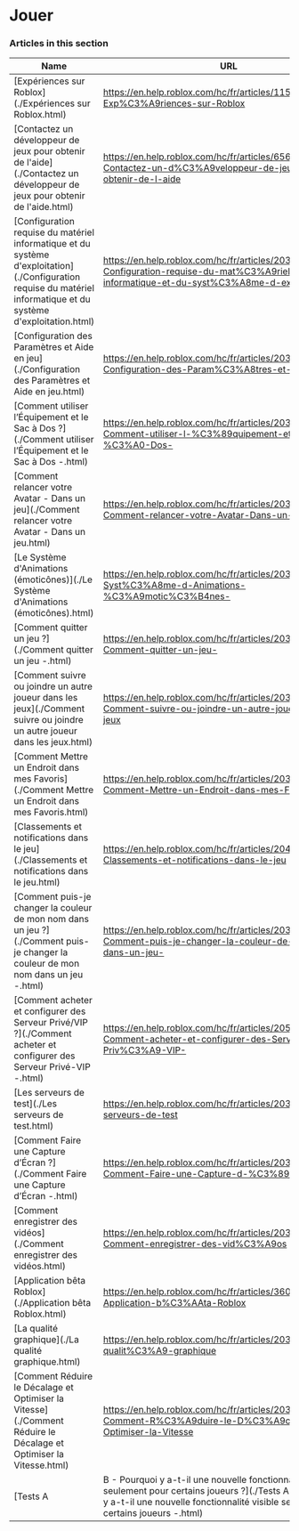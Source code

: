 # Jouer  
### Articles in this section
Name|URL
-|-
[Expériences sur Roblox](./Expériences sur Roblox.html) |https://en.help.roblox.com/hc/fr/articles/115004734603-Exp%C3%A9riences-sur-Roblox
[Contactez un développeur de jeux pour obtenir de l'aide](./Contactez un développeur de jeux pour obtenir de l'aide.html) |https://en.help.roblox.com/hc/fr/articles/6566665691924-Contactez-un-d%C3%A9veloppeur-de-jeux-pour-obtenir-de-l-aide
[Configuration requise du matériel informatique et du système d'exploitation](./Configuration requise du matériel informatique et du système d'exploitation.html) |https://en.help.roblox.com/hc/fr/articles/203312800-Configuration-requise-du-mat%C3%A9riel-informatique-et-du-syst%C3%A8me-d-exploitation
[Configuration des Paramètres et Aide en jeu](./Configuration des Paramètres et Aide en jeu.html) |https://en.help.roblox.com/hc/fr/articles/203314230-Configuration-des-Param%C3%A8tres-et-Aide-en-jeu
[Comment utiliser l’Équipement et le Sac à Dos ?](./Comment utiliser l’Équipement et le Sac à Dos -.html) |https://en.help.roblox.com/hc/fr/articles/203314280-Comment-utiliser-l-%C3%89quipement-et-le-Sac-%C3%A0-Dos-
[Comment relancer votre Avatar - Dans un jeu](./Comment relancer votre Avatar - Dans un jeu.html) |https://en.help.roblox.com/hc/fr/articles/203314290-Comment-relancer-votre-Avatar-Dans-un-jeu
[Le Système d'Animations (émoticônes)](./Le Système d'Animations (émoticônes).html) |https://en.help.roblox.com/hc/fr/articles/203314300-Le-Syst%C3%A8me-d-Animations-%C3%A9motic%C3%B4nes-
[Comment quitter un jeu ?](./Comment quitter un jeu -.html) |https://en.help.roblox.com/hc/fr/articles/203314240-Comment-quitter-un-jeu-
[Comment suivre ou joindre un autre joueur dans les jeux](./Comment suivre ou joindre un autre joueur dans les jeux.html) |https://en.help.roblox.com/hc/fr/articles/203314220-Comment-suivre-ou-joindre-un-autre-joueur-dans-les-jeux
[Comment Mettre un Endroit dans mes Favoris](./Comment Mettre un Endroit dans mes Favoris.html) |https://en.help.roblox.com/hc/fr/articles/203313670-Comment-Mettre-un-Endroit-dans-mes-Favoris
[Classements et notifications dans le jeu](./Classements et notifications dans le jeu.html) |https://en.help.roblox.com/hc/fr/articles/204343250-Classements-et-notifications-dans-le-jeu
[Comment puis-je changer la couleur de mon nom dans un jeu ?](./Comment puis-je changer la couleur de mon nom dans un jeu -.html) |https://en.help.roblox.com/hc/fr/articles/203314200-Comment-puis-je-changer-la-couleur-de-mon-nom-dans-un-jeu-
[Comment acheter et configurer des Serveur Privé/VIP ?](./Comment acheter et configurer des Serveur Privé-VIP -.html) |https://en.help.roblox.com/hc/fr/articles/205345050-Comment-acheter-et-configurer-des-Serveur-Priv%C3%A9-VIP-
[Les serveurs de test](./Les serveurs de test.html) |https://en.help.roblox.com/hc/fr/articles/203314170-Les-serveurs-de-test
[Comment Faire une Capture d’Écran ?](./Comment Faire une Capture d’Écran -.html) |https://en.help.roblox.com/hc/fr/articles/203314160-Comment-Faire-une-Capture-d-%C3%89cran-
[Comment enregistrer des vidéos](./Comment enregistrer des vidéos.html) |https://en.help.roblox.com/hc/fr/articles/203314190-Comment-enregistrer-des-vid%C3%A9os
[Application bêta Roblox](./Application bêta Roblox.html) |https://en.help.roblox.com/hc/fr/articles/360054053812-Application-b%C3%AAta-Roblox
[La qualité graphique](./La qualité graphique.html) |https://en.help.roblox.com/hc/fr/articles/203314310-La-qualit%C3%A9-graphique
[Comment Réduire le Décalage et Optimiser la Vitesse](./Comment Réduire le Décalage et Optimiser la Vitesse.html) |https://en.help.roblox.com/hc/fr/articles/203314150-Comment-R%C3%A9duire-le-D%C3%A9calage-et-Optimiser-la-Vitesse
[Tests A|B - Pourquoi y a-t-il une nouvelle fonctionnalité visible seulement pour certains joueurs ?](./Tests A-B - Pourquoi y a-t-il une nouvelle fonctionnalité visible seulement pour certains joueurs -.html) |https://en.help.roblox.com/hc/fr/articles/203312530-Tests-A-B-Pourquoi-y-a-t-il-une-nouvelle-fonctionnalit%C3%A9-visible-seulement-pour-certains-joueurs-